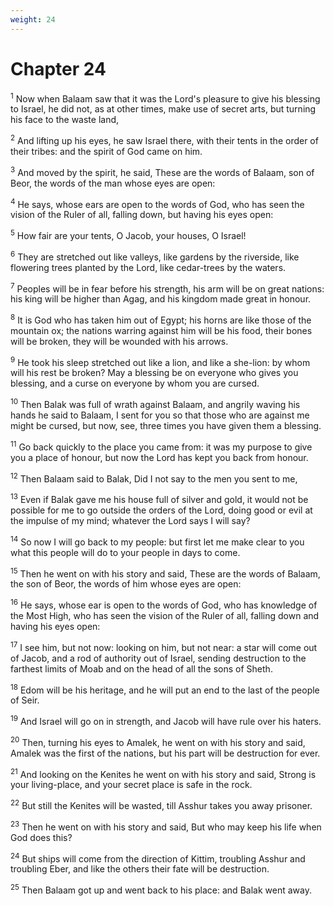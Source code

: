 ```yaml
---
weight: 24
---
```


# Chapter 24

<sup>1</sup> Now when Balaam saw that it was the Lord's pleasure to give his blessing to Israel, he did not, as at other times, make use of secret arts, but turning his face to the waste land, 

<sup>2</sup> And lifting up his eyes, he saw Israel there, with their tents in the order of their tribes: and the spirit of God came on him. 

<sup>3</sup> And moved by the spirit, he said, These are the words of Balaam, son of Beor, the words of the man whose eyes are open: 

<sup>4</sup> He says, whose ears are open to the words of God, who has seen the vision of the Ruler of all, falling down, but having his eyes open: 

<sup>5</sup> How fair are your tents, O Jacob, your houses, O Israel! 

<sup>6</sup> They are stretched out like valleys, like gardens by the riverside, like flowering trees planted by the Lord, like cedar-trees by the waters. 

<sup>7</sup> Peoples will be in fear before his strength, his arm will be on great nations: his king will be higher than Agag, and his kingdom made great in honour. 

<sup>8</sup> It is God who has taken him out of Egypt; his horns are like those of the mountain ox; the nations warring against him will be his food, their bones will be broken, they will be wounded with his arrows. 

<sup>9</sup> He took his sleep stretched out like a lion, and like a she-lion: by whom will his rest be broken? May a blessing be on everyone who gives you blessing, and a curse on everyone by whom you are cursed. 

<sup>10</sup> Then Balak was full of wrath against Balaam, and angrily waving his hands he said to Balaam, I sent for you so that those who are against me might be cursed, but now, see, three times you have given them a blessing. 

<sup>11</sup> Go back quickly to the place you came from: it was my purpose to give you a place of honour, but now the Lord has kept you back from honour. 

<sup>12</sup> Then Balaam said to Balak, Did I not say to the men you sent to me, 

<sup>13</sup> Even if Balak gave me his house full of silver and gold, it would not be possible for me to go outside the orders of the Lord, doing good or evil at the impulse of my mind; whatever the Lord says I will say? 

<sup>14</sup> So now I will go back to my people: but first let me make clear to you what this people will do to your people in days to come. 

<sup>15</sup> Then he went on with his story and said, These are the words of Balaam, the son of Beor, the words of him whose eyes are open: 

<sup>16</sup> He says, whose ear is open to the words of God, who has knowledge of the Most High, who has seen the vision of the Ruler of all, falling down and having his eyes open: 

<sup>17</sup> I see him, but not now: looking on him, but not near: a star will come out of Jacob, and a rod of authority out of Israel, sending destruction to the farthest limits of Moab and on the head of all the sons of Sheth. 

<sup>18</sup> Edom will be his heritage, and he will put an end to the last of the people of Seir. 

<sup>19</sup> And Israel will go on in strength, and Jacob will have rule over his haters. 

<sup>20</sup> Then, turning his eyes to Amalek, he went on with his story and said, Amalek was the first of the nations, but his part will be destruction for ever. 

<sup>21</sup> And looking on the Kenites he went on with his story and said, Strong is your living-place, and your secret place is safe in the rock. 

<sup>22</sup> But still the Kenites will be wasted, till Asshur takes you away prisoner. 

<sup>23</sup> Then he went on with his story and said, But who may keep his life when God does this? 

<sup>24</sup> But ships will come from the direction of Kittim, troubling Asshur and troubling Eber, and like the others their fate will be destruction. 

<sup>25</sup> Then Balaam got up and went back to his place: and Balak went away. 


